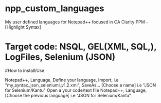 # npp_custom_languages
My user defined languages for Notepad++ focused in CA Clarity PPM - [Highlight Syntax]


# Target code: NSQL, GEL(XML, SQL,), LogFiles, Selenium (JSON) 

#How to install/Use

Notepad++, Language, Define your language, Import, i.e "my_syntax_json_seleniuml_v1.2.xml", SaveAs... [Choose a name] i.e "JSON for Selenium/Kantu"
Open a your code/text file 
Notepad++, Language, [Choose the previous language] i.e "JSON for Selenium/Kantu"
